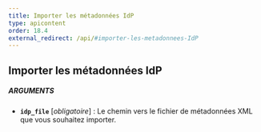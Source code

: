 ```yaml
---
title: Importer les métadonnées IdP
type: apicontent
order: 18.4
external_redirect: /api/#importer-les-metadonnees-IdP
---
```


## Importer les métadonnées IdP

##### ARGUMENTS
* **`idp_file`** [*obligatoire*] :
     Le chemin vers le fichier de métadonnées XML que vous souhaitez importer.

